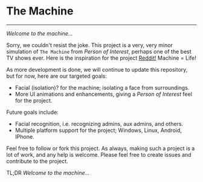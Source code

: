 # The Machine

---

*Welcome to the machine...* 

Sorry, we couldn't resist the joke. This project is a very, very minor simulation of `The Machine` from *Person of Interest*, perhaps one of the best TV shows ever. Here is the inspiration for the project [Reddit!](https://www.reddit.com/r/PersonOfInterest/comments/39z1st/i_started_building_a_machine/) Machine = Life!

As more development is done, we will continue to update this repository, but for now, here are our targeted goals:

* Facial (isolation)? for the machine; isolating a face from surroundings.
* More UI animations and enhancements, giving a *Person of Interest* feel for the project.

Future goals include:

* Facial recognition, i.e. recognizing admins, aux admins, and others.
* Multiple platform support for the project; Windows, Linux, Android, IPhone.

Feel free to follow or fork this project. As always, making such a project is a lot of work, and any help is welcome. Please feel free to create issues and contribute to the project.

TL;DR *Welcome to the machine...* 